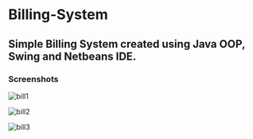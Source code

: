 # Billing-System

## Simple Billing System created using Java OOP, Swing and Netbeans IDE.

### Screenshots
![bill1](https://user-images.githubusercontent.com/23145752/40280293-6f1590e0-5c6e-11e8-9fc8-2926f2c41017.png)

![bill2](https://user-images.githubusercontent.com/23145752/40280294-6f77c7b0-5c6e-11e8-8a94-ff250c524ab4.png)

![bill3](https://user-images.githubusercontent.com/23145752/40280300-8dcd181e-5c6e-11e8-9a2c-d6582f8d89d3.png)
